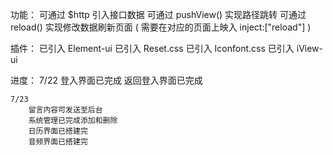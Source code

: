 
功能：
    可通过 $http 引入接口数据
    可通过 pushView() 实现路径跳转
    可通过 reload() 实现修改数据刷新页面 ( 需要在对应的页面上映入 inject:["reload"] )

插件：
    已引入 Element-ui
    已引入 Reset.css
    已引入 Iconfont.css
    已引入 iView-ui

进度：
    7/22 
        <!-- 已完成大致框架 -->
        登入界面已完成
        返回登入界面已完成

    7/23
        留言内容可发送至后台
        系统管理已完成添加和删除
        日历界面已搭建完
        音频界面已搭建完